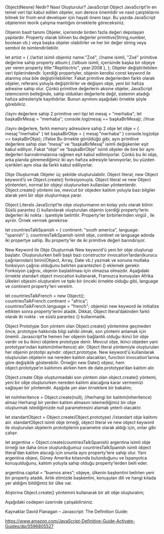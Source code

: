 Object(Nesne) Nedir? Nasıl Oluşturulur?
JavaScript Object
JavaScript’in en temel veri tipi kabul edilen objeler, son derece önemlidir ve nasıl çalıştıklarını bilmek bir front-end developer için hayati önem taşır. Bu yazıda JavaScript objelerinin teorik çalışma mantığını örneklerle göreceksiniz.

Objenin basit tanımı
Objeler, içerisinde birden fazla değeri depolayan yapılardır. Property olarak bilinen bu değerler primitive(String,number, boolean vb.) veya başka objeler olabilirler ve her bir değer string veya sembol ile isimlendirilebilir.

let artist = {                                  //artist isimli objemiz
 name:"Zoé",                                    //name isimli, "Zoé" primitive değerine sahip property
 album:{                                        //album isimli, içerisinde başka bir objeye yer veren property
  title:"Reptilectric",
  year:2008
 },
};
Objeler değiştirilebilen veri tiplerindendir. İçerdiği propertyler, objenin kendisi const keyword ile atanmış olsa bile değiştirilebilirler. Fakat primitive değerlerden farklı olarak objeler, referans yoluyla değiştirilirler ve değişen obje, yeni bir hafıza adresine sahip olur. Çünkü primitive değerlerin aksine objeler, JavaScript istemcisinin belleğinde, sahip oldukları değerlerle değil, sistemin atadığı hafıza adresleriyle kayıtlıdırlar. Bunun ayrımını aşağıdaki örnekte şöyle görebiliriz.

//aynı değerlere sahip 2 primitive veri tipi
let mesaj = "merhaba";
let başkaBirMesaj = "merhaba";
console.log(mesaj == başkaBirMesaj);       //true

//aynı değerlere, farklı memory adresslere sahip 2 obje
let obje = {
 mesaj:"merhaba"
}
let başkaBirObje = {
 mesaj:"merhaba"
}
console.log(obje == başkaBirObje);         //false
Bu örnekte görüldüğü gibi, aynı primitive değerlere sahip olan “mesaj” ve “başkaBirMesaj” isimli değişkenler eşit kabul ediliyor. Fakat “obje” ve “başkaBirObje” isimli objeler de bire bir aynı değerleri barındırmalarına rağmen eşit kabul edilmiyorlar. Çünkü bu iki obje, arka planda göremediğimiz iki ayrı hafıza adresiyle tanınıyorlar, bu yüzden içerikleri aynı olsa da farklı kabul ediliyorlar.

Obje Oluşturmak
Objeler üç şekilde oluşturulabilir. Object literal, new Object keyword’ü ve Object.create() fonksiyonuyla. Object literal ve new Object yöntemleri, normal bir objeyi oluştururken kullanılan yöntemlerdir. Object.create() yöntemi ise, mevcut bir objeden kalıtım yoluyla bazı bilgiler alarak yeni bir obje oluşturmaya yarar.

Object Literals
JavaScript’te obje oluşturmanın en kolay yolu olarak bilinir. Süslü parantez {} kullanılarak oluşturulan objenin içerdiği property'lerin değerleri iki nokta : işaretiyle belirtilir. Property'ler birbirlerinden virgül , ile ayrılır. Örnek vermek gerekirse:

let countriesTalkSpanish = {
continent: "south america",
language: "spanish"
};
countriesTalkSpanish isimli obje, continet ve language adında iki propertye sahip. Bu property'ler de iki primitive değeri barındırıyor.

New Keyword ile Obje Oluşturmak
New keyword'ü yeni bir obje oluşturup başlatır. Oluşturulurken belli başlı bazı constructor invocation’lardan(kurucu çağrılarından) birini(Object, Array, Date vb.) yazmak ve sonuna mutlaka fonksiyon çağrısı olduğunu belirten parantezleri () eklemek gerekir. Fonksiyon çağrısı, objenin başlatılması için olmazsa olmazdır. Aşağıdaki örnekte standart object invocation kullanarak, Fransızca konuşulan Afrika ülkeleri objesini oluşturalım ve tıpkı bir önceki örnekte olduğu gibi, language ve continent property'leri verelim.

let countriesTalkFrench = new Object();     
countriesTalkFrench.continent = "africa";     
countriesTalkFrench.language = "french"; 
objemizi new keyword ile initialize ettikten sonra property'lerini atadık. Dikkat, Object literal’dakinden farklı olarak iki nokta : ve süslü parantez {} kullanmadık.

Object Prototype
Son yöntem olan Object.create() yöntemine geçmeden önce, prototype hakkında bilgi sahibi olmak, son yöntemi anlamak için önemli. Javascript’te hemen her objenin bağlantılı olduğu ikinci bir obje vardır ve bu ikinci objelere prototype denir. Mevcut obje, ikinci objeden yani prototype’ından kalıtım(inheritence) alır. Object literal yöntemiyle oluşturulan her objenin prototipi aynıdır: object.prototype. New keyword'ü kullanılarak oluşturulan objelerin ise nereden kalıtım alacakları, function invocation’larına göre değişiklik gösterebilir. Örneğin new Date() objesi, hem object.prototype’ın kalıtımını alırken hem de date.prototype’dan kalıtım alır.

Object.create
Obje oluşturmadaki son yöntem olan object.create() yöntemi, yeni bir obje oluştururken nereden kalıtım alacağına karar vermemizi sağlayan bir yöntemdir. Aşağıda yer alan örneklere bir bakalım;

let noInheritence = Object.create(null);   //herhangi bir kalıtım(inheritence) almaz
Herhangi bir yerden kalıtım almasını istemediğimiz bir obje oluşturmak istediğimizde null parametresini atamak yeterli olacaktır.

let standartObject = Object.create(Object.prototype) //standart obje kalıtımı alır.
standartObject isimli obje örneği, object literal ve new object keyword ile oluşturulan objelerin prototiplerini parametre olarak aldığı için, onlar gibi çalışır.

let argentina = Object.create(countriesTalkSpanish)
argentina isimli obje örneği ise daha önce oluşturduğumuz countriesTalkSpanish isimli object literal’dan kalıtım alacağı için onunla aynı property'lere sahip olur. Yani argentina objesi, Güney Amerika kıtasında bulunduğunu ve İspanyolca konuşulduğunu, kalıtım yoluyla sahip olduğu property'lerden belli eder.

argentina.capital = “buenos aires”;
objeye, ülkenin başkentini belirten yeni bir property atadık. Artık elimizde başkentini, konuşulan dili ve hangi kıtada yer aldığını bildiğimiz bir ülke var.

Alıştırma
Object.create() yöntemini kullanarak bir alt obje oluşturalım;

Aşağıdaki codepen üzerinde çalışabilirsiniz.


Kaynaklar
David Flanagan – Javascript: The Definition Guide:

https://www.amazon.com/JavaScript-Definitive-Guide-Activate-Guides/dp/0596805527